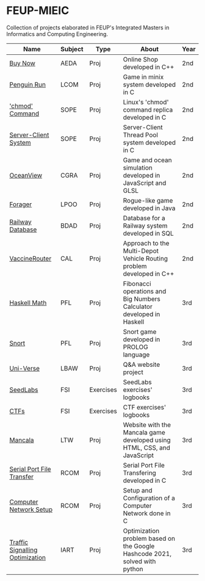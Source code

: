 # FEUP-MIEIC

Collection of projects elaborated in FEUP's Integrated Masters in Informatics and Computing Engineering.

| Name                     | Subject | Type | About                                          | Year |
|--------------------------|---------|------|------------------------------------------------|------|
| [Buy Now](https://github.com/SergioEstevao11/ONLINE-SHOP/tree/main/PART_2)              | AEDA    | Proj | Online Shop developed in C++                       | 2nd  |
| [Penguin Run](https://github.com/SergioEstevao11/FEUP-LCOM/tree/master/proj)              | LCOM    | Proj | Game in minix system developed in C                        | 2nd  |
| ['chmod' Command](https://github.com/SergioEstevao11/sope-mp1) | SOPE | Proj | Linux's 'chmod' command replica developed in C | 2nd |
| [Server-Client System](https://github.com/SergioEstevao11/sope-mp2) | SOPE | Proj | Server-Client Thread Pool system developed in C | 2nd |
| [OceanView](https://github.com/SergioEstevao11/FEUP-CGRA/tree/master/project) | CGRA | Proj | Game and ocean simulation developed in JavaScript and GLSL | 2nd |
| [Forager](https://github.com/SergioEstevao11/LPOO-projeto)              | LPOO    | Proj | Rogue-like game developed in Java           | 2nd  |
| [Railway Database](https://github.com/SergioEstevao11/BDAD) | BDAD | Proj | Database for a Railway system developed in SQL | 2nd |
| [VaccineRouter](https://github.com/SergioEstevao11/CAL-Projeto/tree/master/VaccineRouter) | CAL | Proj | Approach to the Multi-Depot Vehicle Routing problem developed in C++ | 2nd |
| [Haskell Math](https://github.com/SergioEstevao11/FEUP-PFL-TP1/tree/main/PFL_TP1_G5_06) | PFL | Proj | Fibonacci operations and Big Numbers Calculator developed in Haskell | 3rd |
| [Snort](https://github.com/SergioEstevao11/Snort)                    | PFL    | Proj | Snort game developed in PROLOG language        | 3rd  |
| [Uni-Verse](https://github.com/SergioEstevao11/FEUP-LBAW) | LBAW | Proj | Q&A website project | 3rd | 
| [SeedLabs](https://github.com/SergioEstevao11/FSI-LOGBOOKS) | FSI | Exercises | SeedLabs exercises' logbooks | 3rd |
| [CTFs](https://github.com/SergioEstevao11/FSI-LOGBOOKS) | FSI | Exercises | CTF exercises' logbooks | 3rd |
| [Mancala](https://github.com/SergioEstevao11/FEUP-LTW) | LTW | Proj | Website with the Mancala game developed using HTML, CSS, and JavaScript | 3rd |
| [Serial Port File Transfer](https://github.com/SergioEstevao11/RCOM/tree/main/project1) | RCOM | Proj | Serial Port File Transfering developed in C | 3rd |
| [Computer Network Setup](https://github.com/SergioEstevao11/RCOM/tree/main/project2) | RCOM | Proj | Setup and Configuration of a Computer Network done in C | 3rd |
| [Traffic Signalling Optimization](https://github.com/SergioEstevao11/FEUP-IART-Optimization) | IART | Proj | Optimization problem based on the Google Hashcode 2021, solved with python | 3rd | 
